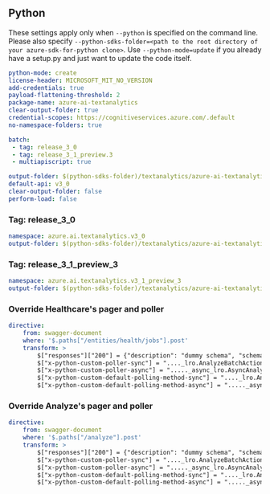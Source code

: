 ## Python

These settings apply only when `--python` is specified on the command line.
Please also specify `--python-sdks-folder=<path to the root directory of your azure-sdk-for-python clone>`.
Use `--python-mode=update` if you already have a setup.py and just want to update the code itself.

``` yaml
python-mode: create
license-header: MICROSOFT_MIT_NO_VERSION
add-credentials: true
payload-flattening-threshold: 2
package-name: azure-ai-textanalytics
clear-output-folder: true
credential-scopes: https://cognitiveservices.azure.com/.default
no-namespace-folders: true
```

```yaml $(multiapi)
batch:
 - tag: release_3_0
 - tag: release_3_1_preview.3
 - multiapiscript: true
```

``` yaml $(multiapiscript)
output-folder: $(python-sdks-folder)/textanalytics/azure-ai-textanalytics/azure/ai/textanalytics/_generated
default-api: v3_0
clear-output-folder: false
perform-load: false
```

### Tag: release_3_0
``` yaml $(tag) == 'release_3_0'
namespace: azure.ai.textanalytics.v3_0
output-folder: $(python-sdks-folder)/textanalytics/azure-ai-textanalytics/azure/ai/textanalytics/_generated/v3_0
```

### Tag: release_3_1_preview_3
``` yaml $(tag) == 'release_3_1_preview.3'
namespace: azure.ai.textanalytics.v3_1_preview_3
output-folder: $(python-sdks-folder)/textanalytics/azure-ai-textanalytics/azure/ai/textanalytics/_generated/v3_1_preview_3
```

### Override Healthcare's pager and poller
``` yaml
directive:
    from: swagger-document
    where: '$.paths["/entities/health/jobs"].post'
    transform: >
        $["responses"]["200"] = {"description": "dummy schema", "schema": {"$ref": "#/definitions/HealthcareJobState"}};
        $["x-python-custom-poller-sync"] = "...._lro.AnalyzeBatchActionsLROPoller";
        $["x-python-custom-poller-async"] = "....._async_lro.AsyncAnalyzeBatchActionsLROPoller";
        $["x-python-custom-default-polling-method-sync"] = "...._lro.AnalyzeBatchActionsLROPollingMethod";
        $["x-python-custom-default-polling-method-async"] = "....._async_lro.AsyncAnalyzeBatchActionsLROPollingMethod";
```

### Override Analyze's pager and poller
``` yaml
directive:
    from: swagger-document
    where: '$.paths["/analyze"].post'
    transform: >
        $["responses"]["200"] = {"description": "dummy schema", "schema": {"$ref": "#/definitions/AnalyzeJobState"}};
        $["x-python-custom-poller-sync"] = "...._lro.AnalyzeBatchActionsLROPoller";
        $["x-python-custom-poller-async"] = "....._async_lro.AsyncAnalyzeBatchActionsLROPoller";
        $["x-python-custom-default-polling-method-sync"] = "...._lro.AnalyzeBatchActionsLROPollingMethod";
        $["x-python-custom-default-polling-method-async"] = "....._async_lro.AsyncAnalyzeBatchActionsLROPollingMethod";
```